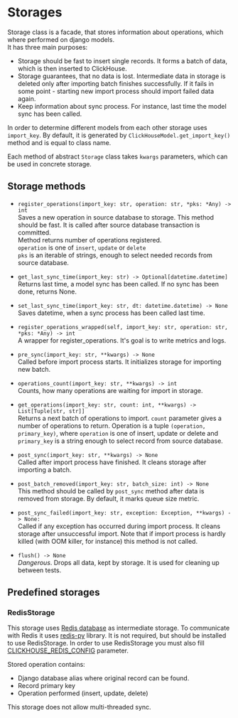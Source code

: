 # Storages
Storage class is a facade, that stores information about operations, which where performed on django models.  
It has three main purposes:
* Storage should be fast to insert single records. It forms a batch of data, which is then inserted to ClickHouse.
* Storage guarantees, that no data is lost.
  Intermediate data in storage is deleted only after importing batch finishes successfully.
  If it fails in some point - starting new import process should import failed data again.  
* Keep information about sync process. For instance, last time the model sync has been called.

In order to determine different models from each other storage uses `import_key`. 
By default, it is generated by `ClickHouseModel.get_import_key()` method and is equal to class name.

Each method of abstract `Storage` class takes `kwargs` parameters, which can be used in concrete storage.
  
## Storage methods
* `register_operations(import_key: str, operation: str, *pks: *Any) -> int`  
  Saves a new operation in source database to storage. This method should be fast. 
  It is called after source database transaction is committed.  
  Method returns number of operations registered.   
  `operation` is one of `insert`, `update` or `delete`  
  `pks` is an iterable of strings, enough to select needed records from source database. 
  
* `get_last_sync_time(import_key: str) -> Optional[datetime.datetime]`  
  Returns last time, a model sync has been called. If no sync has been done, returns None.
  
* `set_last_sync_time(import_key: str, dt: datetime.datetime) -> None`  
  Saves datetime, when a sync process has been called last time.
 
* `register_operations_wrapped(self, import_key: str, operation: str, *pks: *Any) -> int`  
  A wrapper for register_operations. It's goal is to write metrics and logs.
  
* `pre_sync(import_key: str, **kwargs) -> None`  
  Called before import process starts. It initializes storage for importing new batch.
  
* `operations_count(import_key: str, **kwargs) -> int`  
  Counts, how many operations are waiting for import in storage.
  
* `get_operations(import_key: str, count: int, **kwargs) -> List[Tuple[str, str]]`  
  Returns a next batch of operations to import. `count` parameter gives a number of operations to return.
  Operation is a tuple `(operation, primary_key)`, where `operation` is one of insert, update or delete
  and `primary_key` is a string enough to select record from source database.
  
* `post_sync(import_key: str, **kwargs) -> None`  
  Called after import process have finished. It cleans storage after importing a batch.
  
* `post_batch_removed(import_key: str, batch_size: int) -> None`  
  This method should be called by `post_sync` method after data is removed from storage.
  By default, it marks queue size metric.
  
* `post_sync_failed(import_key: str, exception: Exception, **kwargs) -> None:`  
  Called if any exception has occurred during import process. It cleans storage after unsuccessful import.
  Note that if import process is hardly killed (with OOM killer, for instance) this method is not called.
  
* `flush() -> None`  
  *Dangerous*. Drops all data, kept by storage. It is used for cleaning up between tests.


## Predefined storages
### RedisStorage
This storage uses [Redis database](https://redis.io/) as intermediate storage. 
To communicate with Redis it uses [redis-py](https://redis-py.readthedocs.io/en/latest/) library. 
It is not required, but should be installed to use RedisStorage. 
In order to use RedisStorage you must also fill [CLICKHOUSE_REDIS_CONFIG](configuration.md#clickhouse_redis_config) parameter.

Stored operation contains:
* Django database alias where original record can be found.
* Record primary key
* Operation performed (insert, update, delete)

This storage does not allow multi-threaded sync.
